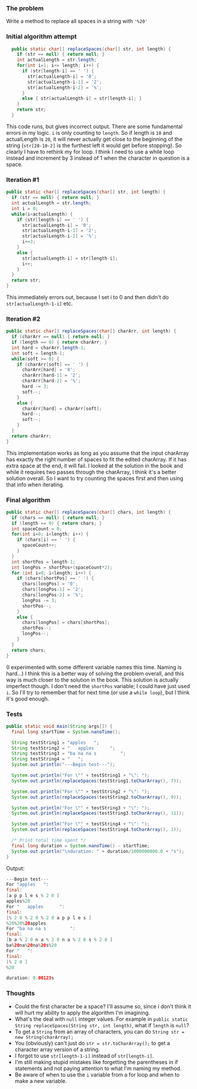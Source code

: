 ### The problem
Write a method to replace all spaces in a string with ``'%20'``

### Initial algorithm attempt
```java
  public static char[] replaceSpaces(char[] str, int length) {
    if (str == null) { return null; }
    int actualLength = str.length;
    for(int i=1; i<= length; i++) {
      if (str[length-i] == ' ') {
        str[actualLength-i] = '0';
        str[actualLength-i-1] = '2';
        str[actualLength-i-2] = '%';
      }
      else { str[actualLength-i] = str[length-i]; }
    }
    return str;
  }
```
This code runs, but gives incorrect output.  There are some fundamental errors in my logic.  ``i`` is only counting to ``length``.  So if length is ``10`` and actualLength is ``20``, it will never actually get close to the beginning of the string (``str[20-10-2]`` is the furthest left it would get before stopping).  So clearly I have to rethink my for loop.  I think I need to use a while loop instead and increment by 3 instead of 1 when the character in question is a space.

### Iteration #1
```java
public static char[] replaceSpaces(char[] str, int length) {
  if (str == null) { return null; }
  int actualLength = str.length;
  int i = 0;
  while(i<actualLength) {
    if (str[length-i] == ' ') {
      str[actualLength-i] = '0';
      str[actualLength-i-1] = '2';
      str[actualLength-i-2] = '%';
      i+=3;
    }
    else {
      str[actualLength-i] = str[length-i];
      i++;
    }
  }
  return str;
}
```
This immediately errors out, because I set i to 0 and then didn't do
``str[actualLength-1-i]`` etc.

### Iteration #2
```java
public static char[] replaceSpaces(char[] charArr, int length) {
  if (charArr == null) { return null; }
  if (length == 0) { return charArr; }
  int hard = charArr.length-1;
  int soft = length-1;
  while(soft >= 0) {
    if (charArr[soft] == ' ') {
      charArr[hard] = '0';
      charArr[hard-1] = '2';
      charArr[hard-2] = '%';
      hard -= 3;
      soft--;
    }
    else {
      charArr[hard] = charArr[soft];
      hard--;
      soft--;
    }
  }
  return charArr;
}
```
This implementation works as long as you assume that the input charArray has
exactly the right number of spaces to fit the edited charArray.  If it has extra
space at the end, it will fail.  I looked at the solution in the book and while
it requires two passes through the charArray, I think it's a better solution
overall.  So I want to try counting the spaces first and then using that info
when iterating.

### Final algorithm
```java
public static char[] replaceSpaces(char[] chars, int length) {
  if (chars == null) { return null; }
  if (length == 0) { return chars; }
  int spaceCount = 0;
  for(int i=0; i<length; i++) {
    if (chars[i] == ' ') {
      spaceCount++;
    }
  }
  int shortPos = length-1;
  int longPos = shortPos+(spaceCount*2);
  for (int i=0; i<length; i++) {
    if (chars[shortPos] == ' ') {
      chars[longPos] = '0';
      chars[longPos-1] = '2';
      chars[longPos-2] = '%';
      longPos -= 3;
      shortPos--;
    }
    else {
      chars[longPos] = chars[shortPos];
      shortPos--;
      longPos--;
    }
  }
  return chars;
}
```
(I experimented with some different variable names this time.  Naming is
hard...)
I think this is a better way of solving the problem overall, and this way is
much closer to the solution in the book.
This solution is actually imperfect though.  I don't need the ``shortPos`` variable;
I could have just used ``i``.  So I'll try to remember that for next time (or
use a ``while loop``), but I think it's good enough.

### Tests
```java
public static void main(String args[]) {
  final long startTime = System.nanoTime();

  String testString1 = "apples   ";
  String testString2 = "   apples      ";
  String testString3 = "ba na na s         ";
  String testString4 = "   ";
  System.out.println("---Begin test---");

  System.out.println("For \"" + testString1 + "\": ");
  System.out.println(replaceSpaces(testString1.toCharArray(), 7));

  System.out.println("For \"" + testString2 + "\": ");
  System.out.println(replaceSpaces(testString2.toCharArray(), 9));

  System.out.println("For \"" + testString3 + "\": ");
  System.out.println(replaceSpaces(testString3.toCharArray(), 11));

  System.out.println("For \"" + testString4 + "\": ");
  System.out.println(replaceSpaces(testString4.toCharArray(), 1));

  /* Print total time spent */
  final long duration = System.nanoTime() - startTime;
  System.out.println("\nduration: " + duration/1000000000.0 + "s");
}
```
Output:
```java
---Begin test---
For "apples   ":
final:
[a p p l e s % 2 0 ]
apples%20
For "   apples      ":
final:
[% 2 0 % 2 0 % 2 0 a p p l e s ]
%20%20%20apples
For "ba na na s         ":
final:
[b a % 2 0 n a % 2 0 n a % 2 0 s % 2 0 ]
ba%20na%20na%20s%20
For "   ":
final:
[% 2 0 ]
%20

duration: 0.00123s
```

### Thoughts
* Could the first character be a space?  I'll assume so, since i don't think it
will hurt my ability to apply the algorithm I'm imagining.
* What's the deal with ``null`` integer values.  For example in ``public static
String replaceSpaces(String str, int length)``, what if ``length`` is ``null``?
* To get a ``String`` from an array of characters, you can do ``String str = new
String(charArray);``
* You (obviously) can't just do ``str = str.toCharArray();`` to get a character
array version of a string.
* I forgot to use ``str[length-1-i]`` instead of ``str[length-i]``.
* I'm still making stupid mistakes like forgetting the parentheses in if
statements and not paying attention to what I'm naming my method.
* Be aware of when to use the ``i`` variable from a for loop and when to make a new variable.
